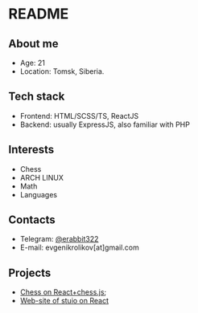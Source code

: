 # README
## About me
+ Age: 21
+ Location: Tomsk, Siberia.
## Tech stack
+ Frontend: HTML/SCSS/TS, ReactJS
+ Backend: usually ExpressJS, also familiar with PHP
## Interests
+ Chess
+ ARCH LINUX
+ Math
+ Languages
## Contacts
+ Telegram: [@erabbit322](https://t.me/erabbit322)
+ E-mail: evgenikrolikov[at]gmail.com
## Projects
+ [Chess on React+chess.js](https://github.com/0xEVG/chess-on-react);
+ [Web-site of stuio on React](https://github.com/0xEVG/LeStudio)

